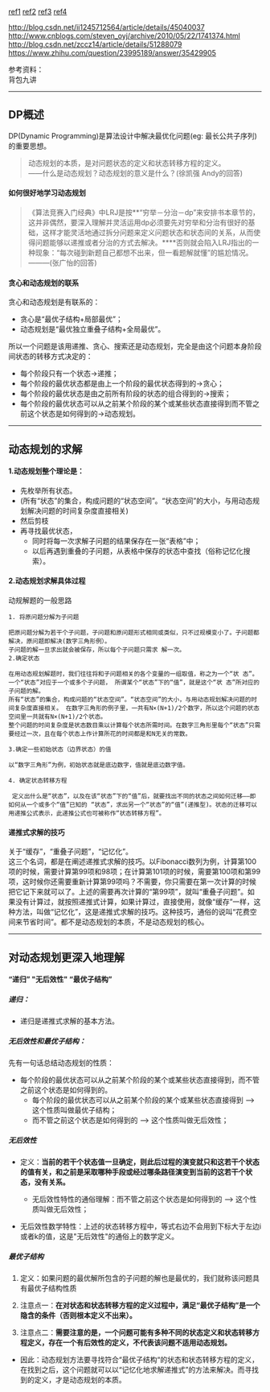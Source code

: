 [ref1](http://www.hawstein.com/posts/dp-novice-to-advanced.html)
[ref2](https://www.zhihu.com/question/39948290)
[ref3](https://www.zhihu.com/question/23995189)
[ref4](http://blog.csdn.net/baidu_28312631/article/details/47418773)


http://blog.csdn.net/ii1245712564/article/details/45040037
http://www.cnblogs.com/steven_oyj/archive/2010/05/22/1741374.html
http://blog.csdn.net/zccz14/article/details/51288079
https://www.zhihu.com/question/23995189/answer/35429905


参考资料：  
背包九讲

---  





## DP概述  
DP(Dynamic Programming)是算法设计中解决最优化问题(eg: 最长公共子序列)的重要思想。

> 动态规划的本质，是对问题状态的定义和状态转移方程的定义。  
——什么是动态规划？动态规划的意义是什么？(徐凯强 Andy的回答)


#### 如何很好地学习动态规划
> 《算法竞赛入门经典》中LRJ是按**“穷举－分治－dp”来安排书本章节的，这并非偶然，要深入理解并灵活运用dp必须要先对穷举和分治有很好的基础，这样才能灵活地通过拆分问题来定义问题状态和状态间的关系，从而使得问题能够以递推或者分治的方式去解决。****否则就会陷入LRJ指出的一种现象：“每次碰到新题自己都想不出来，但一看题解就懂”的尴尬情况。
———(张广怡的回答)


#### 贪心和动态规划的联系
贪心和动态规划是有联系的：
* 贪心是“最优子结构+局部最优”；
* 动态规划是“最优独立重叠子结构+全局最优”。

所以一个问题是该用递推、贪心、搜索还是动态规划，完全是由这个问题本身阶段间状态的转移方式决定的：
* 每个阶段只有一个状态->递推；
* 每个阶段的最优状态都是由上一个阶段的最优状态得到的->贪心；
* 每个阶段的最优状态是由之前所有阶段的状态的组合得到的->搜索；
* 每个阶段的最优状态可以从之前某个阶段的某个或某些状态直接得到而不管之前这个状态是如何得到的->动态规划。

---

## 动态规划的求解
#### 1.动态规划整个理论是：
* 先枚举所有状态。  
 * (所有“状态”的集合，构成问题的“状态空间”。“状态空间”的大小，与用动态规划解决问题的时间复杂度直接相关)
* 然后剪枝
* 再寻找最优状态，
  * 同时将每一次求解子问题的结果保存在一张“表格”中；
  * 以后再遇到重叠的子问题，从表格中保存的状态中查找（俗称记忆化搜索）。

#### 2.动态规划求解具体过程
动规解题的一般思路

    1. 将原问题分解为子问题

    把原问题分解为若干个子问题，子问题和原问题形式相同或类似，只不过规模变小了。子问题都解决，原问题即解决(数字三角形例）。
    子问题的解一旦求出就会被保存，所以每个子问题只需求 解一次。
    2.确定状态

    在用动态规划解题时，我们往往将和子问题相关的各个变量的一组取值，称之为一个“状 态”。一个“状态”对应于一个或多个子问题， 所谓某个“状态”下的“值”，就是这个“状 态”所对应的子问题的解。
    所有“状态”的集合，构成问题的“状态空间”。“状态空间”的大小，与用动态规划解决问题的时间复杂度直接相关。 在数字三角形的例子里，一共有N×(N+1)/2个数字，所以这个问题的状态空间里一共就有N×(N+1)/2个状态。
    整个问题的时间复杂度是状态数目乘以计算每个状态所需时间。在数字三角形里每个“状态”只需要经过一次，且在每个状态上作计算所花的时间都是和N无关的常数。

    3.确定一些初始状态（边界状态）的值

    以“数字三角形”为例，初始状态就是底边数字，值就是底边数字值。

    4. 确定状态转移方程

     定义出什么是“状态”，以及在该“状态”下的“值”后，就要找出不同的状态之间如何迁移――即如何从一个或多个“值”已知的 “状态”，求出另一个“状态”的“值”(递推型)。状态的迁移可以用递推公式表示，此递推公式也可被称作“状态转移方程”。



#### 递推式求解的技巧
关于“缓存”，“重叠子问题”，“记忆化”。  
这三个名词，都是在阐述递推式求解的技巧。以Fibonacci数列为例，计算第100项的时候，需要计算第99项和98项；在计算第101项的时候，需要第100项和第99项，这时候你还需要重新计算第99项吗？不需要，你只需要在第一次计算的时候把它记下来就可以了。上述的需要再次计算的“第99项”，就叫“重叠子问题”。如果没有计算过，就按照递推式计算，如果计算过，直接使用，就像“缓存”一样，这种方法，叫做“记忆化”，这是递推式求解的技巧。这种技巧，通俗的说叫“花费空间来节省时间”。都不是动态规划的本质，不是动态规划的核心。

---

## 对动态规划更深入地理解
#### “递归”  "无后效性" “最优子结构”
##### 递归：
* 递归是递推式求解的基本方法。  

##### 无后效性和最优子结构：
先有一句话总结动态规划的性质：
* 每个阶段的最优状态可以从之前某个阶段的某个或某些状态直接得到，而不管之前这个状态是如何得到的。  
  * 每个阶段的最优状态可以从之前某个阶段的某个或某些状态直接得到 --> 这个性质叫做最优子结构；
  * 而不管之前这个状态是如何得到的 --> 这个性质叫做无后效性；  


##### 无后效性
  * 定义：**当前的若干个状态值一旦确定，则此后过程的演变就只和这若干个状态的值有关，和之前是采取哪种手段或经过哪条路径演变到当前的这若干个状态，没有关系。**
    * 无后效性特性的通俗理解：而不管之前这个状态是如何得到的 --> 这个性质叫做无后效性；


  * 无后效性数学特性：上述的状态转移方程中，等式右边不会用到下标大于左边i或者k的值，这是"无后效性"的通俗上的数学定义。

##### 最优子结构
1. 定义：如果问题的最优解所包含的子问题的解也是最优的，我们就称该问题具有最优子结构性质

2. 注意点一：**在对状态和状态转移方程的定义过程中，满足“最优子结构”是一个隐含的条件（否则根本定义不出来）。**

3. 注意点二：**需要注意的是，一个问题可能有多种不同的状态定义和状态转移方程定义，存在一个有后效性的定义，不代表该问题不适用动态规划。**
  * 因此：动态规划方法要寻找符合“最优子结构“的状态和状态转移方程的定义，在找到之后，这个问题就可以以“记忆化地求解递推式”的方法来解决。而寻找到的定义，才是动态规划的本质。
